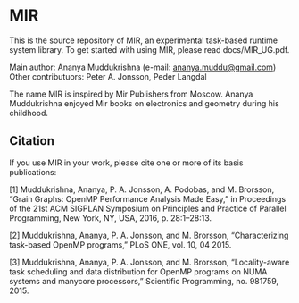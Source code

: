 # MIR

This is the source repository of MIR, an experimental task-based runtime system library. To get started with using MIR, please read docs/MIR_UG.pdf. 

Main author: Ananya Muddukrishna (e-mail: ananya.muddu@gmail.com)
Other contributuors: Peter A. Jonsson, Peder Langdal

The name MIR is inspired by Mir Publishers from Moscow. Ananya Muddukrishna enjoyed Mir books on electronics and geometry during his childhood.

## Citation

If you use MIR in your work, please cite one or more of its basis publications:

[1] Muddukrishna, Ananya, P. A. Jonsson, A. Podobas, and M. Brorsson, “Grain Graphs: OpenMP Performance Analysis Made Easy,” in Proceedings of the 21st ACM SIGPLAN Symposium on Principles and Practice of Parallel Programming, New York, NY, USA, 2016, p. 28:1–28:13.

[2] Muddukrishna, Ananya, P. A. Jonsson, and M. Brorsson, “Characterizing task-based OpenMP programs,” PLoS ONE, vol. 10, 04 2015.

[3] Muddukrishna, Ananya, P. A. Jonsson, and M. Brorsson, “Locality-aware task scheduling and data distribution for OpenMP programs on NUMA systems and manycore processors,” Scientific Programming, no. 981759, 2015.
